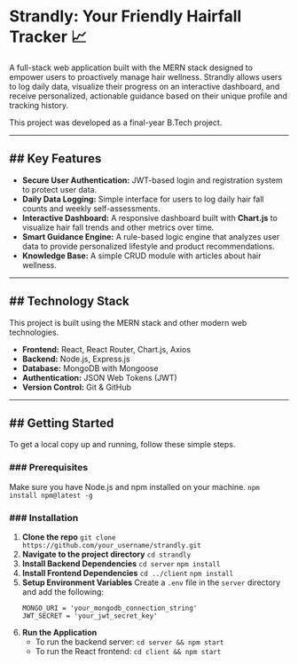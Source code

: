 
# Strandly: Your Friendly Hairfall Tracker 📈

A full-stack web application built with the MERN stack designed to empower users to proactively manage hair wellness. Strandly allows users to log daily data, visualize their progress on an interactive dashboard, and receive personalized, actionable guidance based on their unique profile and tracking history.

This project was developed as a final-year B.Tech project.

---

## ## Key Features

* **Secure User Authentication:** JWT-based login and registration system to protect user data.
* **Daily Data Logging:** Simple interface for users to log daily hair fall counts and weekly self-assessments.
* **Interactive Dashboard:** A responsive dashboard built with **Chart.js** to visualize hair fall trends and other metrics over time.
* **Smart Guidance Engine:** A rule-based logic engine that analyzes user data to provide personalized lifestyle and product recommendations.
* **Knowledge Base:** A simple CRUD module with articles about hair wellness.

---

## ## Technology Stack

This project is built using the MERN stack and other modern web technologies.

* **Frontend:** React, React Router, Chart.js, Axios
* **Backend:** Node.js, Express.js
* **Database:** MongoDB with Mongoose
* **Authentication:** JSON Web Tokens (JWT)
* **Version Control:** Git & GitHub

---

## ## Getting Started

To get a local copy up and running, follow these simple steps.

### ### Prerequisites

Make sure you have Node.js and npm installed on your machine.
`npm install npm@latest -g`

### ### Installation

1.  **Clone the repo**
    `git clone https://github.com/your_username/strandly.git`
2.  **Navigate to the project directory**
    `cd strandly`
3.  **Install Backend Dependencies**
    `cd server`
    `npm install`
4.  **Install Frontend Dependencies**
    `cd ../client`
    `npm install`
5.  **Setup Environment Variables**
    Create a `.env` file in the `server` directory and add the following:
    ```
    MONGO_URI = 'your_mongodb_connection_string'
    JWT_SECRET = 'your_jwt_secret_key'
    ```
6.  **Run the Application**
    * To run the backend server: `cd server && npm start`
    * To run the React frontend: `cd client && npm start`
